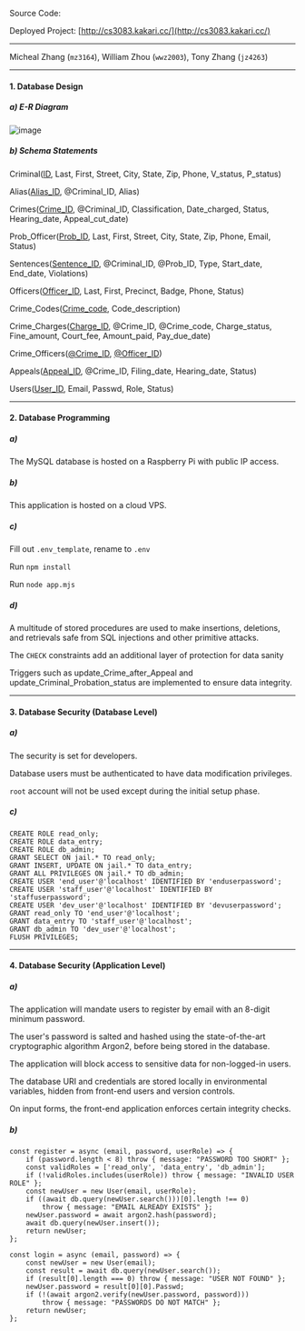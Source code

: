 Source Code:

Deployed Project: [http://cs3083.kakari.cc/](http://cs3083.kakari.cc/)

---

Micheal Zhang (`mz3164`), William Zhou (`wwz2003`), Tony Zhang (`jz4263`)

---

#### 1. Database Design

##### a) E-R Diagram

![image](https://github.com/kakary-cc/Crime-Tracking-Database-System/assets/165611994/f31fcd9b-4f78-4775-81bf-d46d6e7a7e1e)

##### b) Schema Statements

Criminal(<ins>ID</ins>, Last, First, Street, City, State, Zip, Phone, V_status, P_status)

Alias(<ins>Alias_ID</ins>, @Criminal_ID, Alias)

Crimes(<ins>Crime_ID</ins>, @Criminal_ID, Classification, Date_charged, Status, Hearing_date, Appeal_cut_date)

Prob_Officer(<ins>Prob_ID</ins>, Last, First, Street, City, State, Zip, Phone, Email, Status)

Sentences(<ins>Sentence_ID</ins>, @Criminal_ID, @Prob_ID, Type, Start_date, End_date, Violations)

Officers(<ins>Officer_ID</ins>, Last, First, Precinct, Badge, Phone, Status)

Crime_Codes(<ins>Crime_code</ins>, Code_description)

Crime_Charges(<ins>Charge_ID</ins>, @Crime_ID, @Crime_code, Charge_status, Fine_amount, Court_fee, Amount_paid, Pay_due_date)

Crime_Officers(<ins>@Crime_ID</ins>, <ins>@Officer_ID</ins>)

Appeals(<ins>Appeal_ID</ins>, @Crime_ID, Filing_date, Hearing_date, Status)

Users(<u>User_ID</u>, Email, Passwd, Role, Status)

---

#### 2. Database Programming

##### a)

The MySQL database is hosted on a Raspberry Pi with public IP access.

##### b)

This application is hosted on a cloud VPS.

##### c)

Fill out `.env_template`, rename to `.env`

Run `npm install`

Run `node app.mjs`

##### d)

A multitude of stored procedures are used to make insertions, deletions, and retrievals safe from SQL injections and other primitive attacks.

The `CHECK` constraints add an additional layer of protection for data sanity

Triggers such as update_Crime_after_Appeal and update_Criminal_Probation_status are implemented to ensure data integrity. 

---

#### 3. Database Security (Database Level)

##### a)

The security is set for developers.

Database users must be authenticated to have data modification privileges.

`root` account will not be used except during the initial setup phase.

##### c)

```
CREATE ROLE read_only;
CREATE ROLE data_entry;
CREATE ROLE db_admin;
GRANT SELECT ON jail.* TO read_only;
GRANT INSERT, UPDATE ON jail.* TO data_entry;
GRANT ALL PRIVILEGES ON jail.* TO db_admin;
CREATE USER 'end_user'@'localhost' IDENTIFIED BY 'enduserpassword';
CREATE USER 'staff_user'@'localhost' IDENTIFIED BY 'staffuserpassword';
CREATE USER 'dev_user'@'localhost' IDENTIFIED BY 'devuserpassword';
GRANT read_only TO 'end_user'@'localhost';
GRANT data_entry TO 'staff_user'@'localhost';
GRANT db_admin TO 'dev_user'@'localhost';
FLUSH PRIVILEGES;
```

---

#### 4. Database Security (Application Level)

##### a)

The application will mandate users to register by email with an 8-digit minimum password.

The user's password is salted and hashed using the state-of-the-art cryptographic algorithm Argon2, before being stored in the database.

The application will block access to sensitive data for non-logged-in users.

The database URI and credentials are stored locally in environmental variables, hidden from front-end users and version controls.

On input forms, the front-end application enforces certain integrity checks.

##### b)

```
const register = async (email, password, userRole) => {
    if (password.length < 8) throw { message: "PASSWORD TOO SHORT" };
    const validRoles = ['read_only', 'data_entry', 'db_admin'];
    if (!validRoles.includes(userRole)) throw { message: "INVALID USER ROLE" };
    const newUser = new User(email, userRole);
    if ((await db.query(newUser.search()))[0].length !== 0)
        throw { message: "EMAIL ALREADY EXISTS" };
    newUser.password = await argon2.hash(password);
    await db.query(newUser.insert());
    return newUser;
};

const login = async (email, password) => {
    const newUser = new User(email);
    const result = await db.query(newUser.search());
    if (result[0].length === 0) throw { message: "USER NOT FOUND" };
    newUser.password = result[0][0].Passwd;
    if (!(await argon2.verify(newUser.password, password)))
        throw { message: "PASSWORDS DO NOT MATCH" };
    return newUser;
};
```
